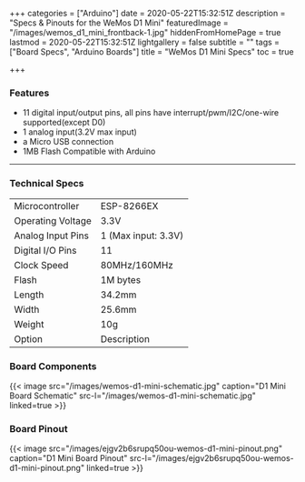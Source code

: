 +++
categories = ["Arduino"]
date = 2020-05-22T15:32:51Z
description = "Specs & Pinouts for the WeMos D1 Mini"
featuredImage = "/images/wemos_d1_mini_frontback-1.jpg"
hiddenFromHomePage = true
lastmod = 2020-05-22T15:32:51Z
lightgallery = false
subtitle = ""
tags = ["Board Specs", "Arduino Boards"]
title = "WeMos D1 Mini Specs"
toc = true

+++
<!--more-->

### Features

* 11 digital input/output pins, all pins have interrupt/pwm/I2C/one-wire supported(except D0)
* 1 analog input(3.2V max input)
* a Micro USB connection
* 1MB Flash Compatible with Arduino

***

### Technical Specs
|  |  |
| --- | ---- |
| Microcontroller | ESP-8266EX | 
| Operating Voltage | 3.3V |
| Analog Input Pins | 1 (Max input: 3.3V) | 
| Digital I/O Pins | 11 |
| Clock Speed | 80MHz/160MHz |
| Flash | 1M bytes |
| Length | 34.2mm |
| Width | 25.6mm |
| Weight | 10g |
| Option | Description |


### Board Components

{{< image src="/images/wemos-d1-mini-schematic.jpg" caption="D1 Mini Board Schematic"  src-l="/images/wemos-d1-mini-schematic.jpg" linked=true  >}}

### Board Pinout
{{< image src="/images/ejgv2b6srupq50ou-wemos-d1-mini-pinout.png" caption="D1 Mini Board Pinout"  src-l="/images/ejgv2b6srupq50ou-wemos-d1-mini-pinout.png" linked=true  >}}